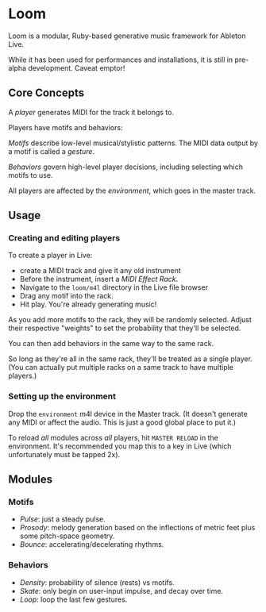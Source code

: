# Loom

Loom is a modular, Ruby-based generative music framework for Ableton Live.

While it has been used for performances and installations, it is still in pre-alpha development. Caveat emptor!

## Core Concepts

A *player* generates MIDI for the track it belongs to.

Players have motifs and behaviors:

*Motifs* describe low-level musical/stylistic patterns. The MIDI data output by a motif is called a *gesture*.

*Behaviors* govern high-level player decisions, including selecting which motifs to use.

All players are affected by the *environment*, which goes in the master track.

## Usage

### Creating and editing players

To create a player in Live:

* create a MIDI track and give it any old instrument
* Before the instrument, insert a *MIDI Effect Rack*.
* Navigate to the `loom/m4l` directory in the Live file browser
* Drag any motif into the rack.
* Hit play. You're already generating music!

As you add more motifs to the rack, they will be randomly selected. Adjust their respective "weights" to set the probability that they'll be selected.

You can then add behaviors in the same way to the same rack.

So long as they're all in the same rack, they'll be treated as a single player. (You can actually put multiple racks on a same track to have multiple players.)

### Setting up the environment

Drop the `environment` m4l device in the Master track. (It doesn't generate any MIDI or affect the audio. This is just a good global place to put it.)

To reload _all_ modules across _all_ players, hit `MASTER RELOAD` in the environment. It's recommended you map this to a key in Live (which unfortunately must be tapped 2x).

## Modules

### Motifs

* *Pulse*: just a steady pulse.
* *Prosody*: melody generation based on the inflections of metric feet plus some pitch-space geometry.
* *Bounce*: accelerating/decelerating rhythms.

### Behaviors

* *Density*: probability of silence (rests) vs motifs.
* *Skate*: only begin on user-input impulse, and decay over time.
* *Loop*: loop the last few gestures.
